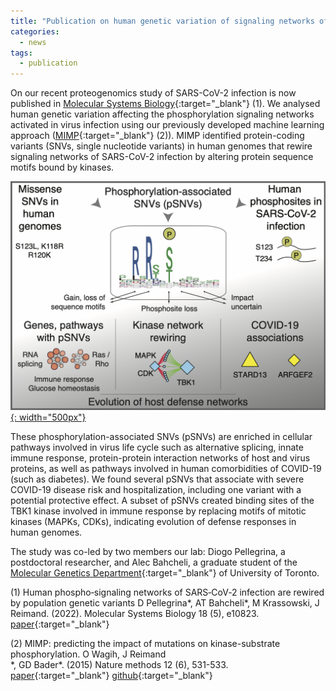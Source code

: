 ```yaml
---
title: "Publication on human genetic variation of signaling networks of SARS-CoV-2 infection"
categories:
  - news
tags:
  - publication
---
```


On our recent proteogenomics study of SARS-CoV-2 infection is now published in [Molecular Systems Biology][MSB_link]{:target="_blank"} (1). We analysed human genetic variation affecting the phosphorylation signaling networks activated in virus infection using our previously developed machine learning approach ([MIMP][MIMP_code]{:target="_blank"}
(2)). MIMP identified protein-coding variants (SNVs, single nucleotide variants) in human genomes that rewire signaling networks of SARS-CoV-2 infection by altering protein sequence motifs bound by kinases. 

[![news_CPTM](/assets/images/research/CPTM_graphical_abstract.png){: width="500px"}](/assets/images/research/CPTM_graphical_abstract.png)

These phosphorylation-associated SNVs (pSNVs) are enriched in cellular pathways involved in virus life cycle such as alternative splicing, innate immune response, protein-protein interaction networks of host and virus proteins, as well as pathways involved in human comorbidities of COVID-19 (such as diabetes). We found several pSNVs that associate with severe COVID-19 disease risk and hospitalization, including one variant with a potential protective effect. A subset of pSNVs created binding sites of the TBK1 kinase involved in immune response by replacing motifs of mitotic kinases (MAPKs, CDKs), indicating evolution of defense responses in human genomes. 

The study was co-led by two members our lab: Diogo Pellegrina, a postdoctoral researcher, and Alec Bahcheli, a graduate student of the [Molecular Genetics Department][MoGen]{:target="_blank"} of University of Toronto.

(1) Human phospho‐signaling networks of SARS‐CoV‐2 infection are rewired by population genetic variants
D Pellegrina\*, AT Bahcheli\*, M Krassowski, J Reimand. (2022). Molecular Systems Biology 18 (5), e10823. [paper][MSB_link]{:target="_blank"}

(2) MIMP: predicting the impact of mutations on kinase-substrate phosphorylation. O Wagih, J Reimand\
*, GD Bader\*. (2015) Nature methods 12 (6), 531-533. [paper][MIMP_link]{:target="_blank"} [github][MIMP_code]{:target="_blank"}

[MSB_link]: https://www.embopress.org/doi/full/10.15252/msb.202110823
[MoGen]: https://moleculargenetics.utoronto.ca/
[MIMP_code]: https://github.com/omarwagih/rmimp
[MIMP_link]: https://www.nature.com/articles/nmeth.3396